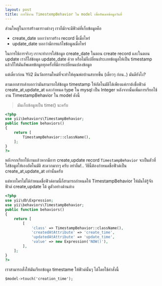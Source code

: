```yaml
---
layout: post
title: การใช้งาน TimestempBehavior ใน model เพื่ออัพเดทข้อมูลวันที่
---
```


ส่วนใหญ่ในการสร้างตารางต่างๆ เราก็มักจะมีฟิวด์ที่เก็บข้อมูลคือ 

- create_date บอกว่าเราสร้าง record นี้เมื่อไหร่
- update_date บอกว่ามีการแก้ไขข้อมูลเมื่อไหร่

ในการใช้การจริงๆ เราจะทำการใส่ข้อมูล create_date ในตอน create record และในตอน update เราก็ใส่ข้อมุล update_date ด้วย หรือไม่ก็เปลี่ยนประเภทข้อมูลให้เป็น timestamp แล้วก็ให้มันอัพเดทข้อมูลทุกครั้งที่มีการเปลี่ยนแปลงข้อมูล

แต่เดี๋ยวก่อน Yii2 มีนวัตกรรมใหม่ที่จะทำให้คุณพ่อบ้านสบายขึ้น (เดี่ยวๆ ก่อน..) มันดียังไง?

ตามเอกสารเค้าบอกว่ามันสามารถใส่ข้อมูล timestamp ให้อัตโนมัติได้เพียงแค่เราต้งชื่อฟิวด์ create_at,update_at และกำหนด type ใน mysql เป็น Integer หลังจากนั้นเพิ่มการเรียกใช้งาน TimestampBehavior ใน model ดังนี้

> มันเก็บข้อมูลเป็น time() นะครับ

```php
<?php
use yii\behaviors\TimestampBehavior;
public function behaviors()
{
    return [
        TimestampBehavior::className(),
    ];
}
?>
```

หลังจากเรียกใช้งานแล้วหากมีการ create,update record `TimestampBehavior` จะเป็นตัวที่ใส่ข้อมูลให้เองอัตโนมัติ สะดวกมากๆ ครับ อย่าลืม!.. วิธีนี้ต้องกำหนดชื่อฟิวด์เป็น create_at,update_at เท่านั้นครับ

แต่หากใครไม่ได้กำหนดชื่อฟิวด์ตามนี้ก็สามารถกำหนดให้ TimestampBehavior ให้มันได้รู้จักฟิวด์ create,update ได้ ดูตัวอย่างด้านล่าง

```php
<?php
use yii\db\Expression;
use yii\behaviors\TimestampBehavior;
public function behaviors()
{
    return [
        [
            'class' => TimestampBehavior::className(),
            'createdAtAttribute' => 'create_time',
            'updatedAtAttribute' => 'update_time',
            'value' => new Expression('NOW()'),
        ],
    ];
}
?>
```

เราสามารถสั่งให้มันเรียกข้อมูล timestame ให้ฟิวด์นั้นๆ ได้โดยใช้คำสั่งนี้

```
$model->touch('creation_time');
```

